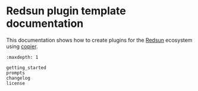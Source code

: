 # Redsun plugin template documentation

This documentation shows how to create plugins for the [Redsun] ecosystem using [copier].

[redsun]: https://redsun-acquisition.github.io/
[copier]: https://copier.readthedocs.io/en/stable/

```{toctree}
:maxdepth: 1

getting_started
prompts
changelog
license
```